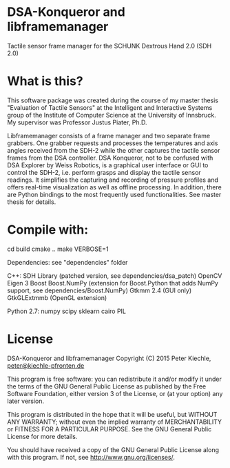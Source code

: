 # DSA-Konqueror and libframemanager
Tactile sensor frame manager for the SCHUNK Dextrous Hand 2.0 (SDH 2.0)

# What is this?
This software package was created during the course of my master thesis "Evaluation of Tactile Sensors"
at the Intelligent and Interactive Systems group of the Institute of Computer Science at the University of Innsbruck.
My supervisor was Professor Justus Piater, Ph.D.

Libframemanager consists of a frame manager and two separate frame grabbers. 
One grabber requests and processes the temperatures and axis angles received from 
the SDH-2 while the other captures the tactile sensor frames from the DSA controller.
DSA Konqueror, not to be confused with DSA Explorer by Weiss Robotics, is a graphical user interface or GUI
to control the SDH-2, i.e. perform grasps and display the tactile sensor readings.
It simplifies the capturing and recording of pressure profiles and offers real-time visualization as well as offline processing. In addition, there are Python bindings to the most frequently used functionalities.
See master thesis for details.


# Compile with:
cd build
cmake ..
make VERBOSE=1

Dependencies: see "dependencies" folder

  C++:
    SDH Library (patched version, see dependencies/dsa_patch)
    OpenCV
    Eigen 3
    Boost
    Boost.NumPy (extension for Boost.Python that adds NumPy support, see dependencies/Boost.NumPy)
    Gtkmm 2.4 (GUI only)
    GtkGLExtmmb (OpenGL extension)

  Python 2.7:
    numpy
    scipy
    sklearn 
    cairo
    PIL


# License
DSA-Konqueror and libframemanager
Copyright (C) 2015  Peter Kiechle, peter@kiechle-pfronten.de

This program is free software: you can redistribute it and/or modify
it under the terms of the GNU General Public License as published by
the Free Software Foundation, either version 3 of the License, or
(at your option) any later version.

This program is distributed in the hope that it will be useful,
but WITHOUT ANY WARRANTY; without even the implied warranty of
MERCHANTABILITY or FITNESS FOR A PARTICULAR PURPOSE.  See the
GNU General Public License for more details.

You should have received a copy of the GNU General Public License
along with this program.  If not, see <http://www.gnu.org/licenses/>.
